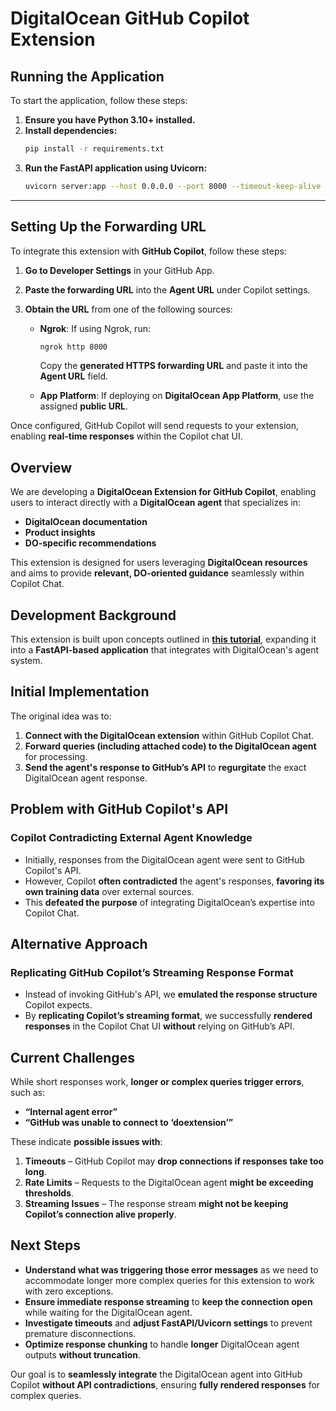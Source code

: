 # **DigitalOcean GitHub Copilot Extension** 

## Running the Application

To start the application, follow these steps:

1. **Ensure you have Python 3.10+ installed.**  
2. **Install dependencies:**
   ```sh
   pip install -r requirements.txt
   ```
3. **Run the FastAPI application using Uvicorn:**
   ```sh
   uvicorn server:app --host 0.0.0.0 --port 8000 --timeout-keep-alive 600 --log-level info
   ```

---

## Setting Up the Forwarding URL

To integrate this extension with **GitHub Copilot**, follow these steps:

1. **Go to Developer Settings** in your GitHub App.  
2. **Paste the forwarding URL** into the **Agent URL** under Copilot settings.  
3. **Obtain the URL** from one of the following sources:

   - **Ngrok**: If using Ngrok, run:
     ```sh
     ngrok http 8000
     ```
     Copy the **generated HTTPS forwarding URL** and paste it into the **Agent URL** field.

   - **App Platform**: If deploying on **DigitalOcean App Platform**, use the assigned **public URL**.

Once configured, GitHub Copilot will send requests to your extension, enabling **real-time responses** within the Copilot chat UI.


## **Overview**  
We are developing a **DigitalOcean Extension for GitHub Copilot**, enabling users to interact directly with a **DigitalOcean agent** that specializes in:  
- **DigitalOcean documentation**  
- **Product insights**  
- **DO-specific recommendations**  

This extension is designed for users leveraging **DigitalOcean resources** and aims to provide **relevant, DO-oriented guidance** seamlessly within Copilot Chat.  

## **Development Background**  
This extension is built upon concepts outlined in **[this tutorial](https://neon.tech/blog/how-to-build-github-copilot-extensions)**, expanding it into a **FastAPI-based application** that integrates with DigitalOcean's agent system.  

## **Initial Implementation**  
The original idea was to:  
1. **Connect with the DigitalOcean extension** within GitHub Copilot Chat.  
2. **Forward queries (including attached code) to the DigitalOcean agent** for processing.  
3. **Send the agent's response to GitHub’s API** to **regurgitate** the exact DigitalOcean agent response.  

## **Problem with GitHub Copilot's API**  
### **Copilot Contradicting External Agent Knowledge**  
- Initially, responses from the DigitalOcean agent were sent to GitHub Copilot's API.  
- However, Copilot **often contradicted** the agent's responses, **favoring its own training data** over external sources.  
- This **defeated the purpose** of integrating DigitalOcean’s expertise into Copilot Chat.  

## **Alternative Approach**  
### **Replicating GitHub Copilot’s Streaming Response Format**  
- Instead of invoking GitHub's API, we **emulated the response structure** Copilot expects.  
- By **replicating Copilot’s streaming format**, we successfully **rendered responses** in the Copilot Chat UI **without** relying on GitHub’s API.  

## **Current Challenges**  
While short responses work, **longer or complex queries trigger errors**, such as:  
- **“Internal agent error”**  
- **“GitHub was unable to connect to ‘doextension’”**  

These indicate **possible issues with**:  
1. **Timeouts** – GitHub Copilot may **drop connections if responses take too long**.  
2. **Rate Limits** – Requests to the DigitalOcean agent **might be exceeding thresholds**.  
3. **Streaming Issues** – The response stream **might not be keeping Copilot’s connection alive properly**.  

## **Next Steps**  
- **Understand what was triggering those error messages** as we need to accommodate longer more complex queries for this extension to work with zero exceptions.
- **Ensure immediate response streaming** to **keep the connection open** while waiting for the DigitalOcean agent.  
- **Investigate timeouts** and **adjust FastAPI/Uvicorn settings** to prevent premature disconnections.  
- **Optimize response chunking** to handle **longer** DigitalOcean agent outputs **without truncation**.  

Our goal is to **seamlessly integrate** the DigitalOcean agent into GitHub Copilot **without API contradictions**, ensuring **fully rendered responses** for complex queries.  


